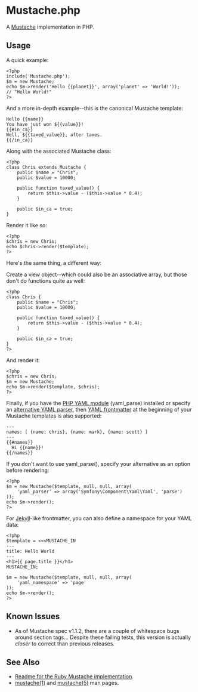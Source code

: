 Mustache.php
============

A [Mustache](http://defunkt.github.com/mustache/) implementation in PHP.


Usage
-----

A quick example:

    <?php
    include('Mustache.php');
    $m = new Mustache;
    echo $m->render('Hello {{planet}}', array('planet' => 'World!'));
    // "Hello World!"
    ?>


And a more in-depth example--this is the canonical Mustache template:

    Hello {{name}}
    You have just won ${{value}}!
    {{#in_ca}}
    Well, ${{taxed_value}}, after taxes.
    {{/in_ca}}


Along with the associated Mustache class:

    <?php
    class Chris extends Mustache {
        public $name = "Chris";
        public $value = 10000;
    
        public function taxed_value() {
            return $this->value - ($this->value * 0.4);
        }
    
        public $in_ca = true;
    }


Render it like so:

    <?php
    $chris = new Chris;
    echo $chris->render($template);
    ?>


Here's the same thing, a different way:

Create a view object--which could also be an associative array, but those don't do functions quite as well:

    <?php
    class Chris {
        public $name = "Chris";
        public $value = 10000;
    
        public function taxed_value() {
            return $this->value - ($this->value * 0.4);
        }
    
        public $in_ca = true;
    }
    ?>


And render it:

    <?php
    $chris = new Chris;
    $m = new Mustache;
    echo $m->render($template, $chris);
    ?>

Finally, if you have the [PHP YAML module](http://php.net/YAML) (yaml_parse) installed or specify an [alternative YAML parser](http://symfony.com/doc/2.0/reference/YAML.html), then [YAML frontmatter](http://mustache.github.com/mustache.1.html) at the beginning of your Mustache templates is also supported:

    ---
    names: [ {name: chris}, {name: mark}, {name: scott} ]
    ---
    {{#names}}
      Hi {{name}}!
    {{/names}}

If you don't want to use yaml_parse(), specify your alternative as an option before rendering:

    <?php
    $m = new Mustache($template, null, null, array(
        'yaml_parser' => array('Symfony\Component\Yaml\Yaml', 'parse')
    ));
    echo $m->render();
    ?>

For [Jekyll](http://github.com/mojombo/jekyll/wiki/YAML-Front-Matter)-like frontmatter, you can also define a namespace for your YAML data:

    <?php
    $template = <<<MUSTACHE_IN
    ---
    title: Hello World
    ---
    <h1>{{ page.title }}</h1>
    MUSTACHE_IN;

    $m = new Mustache($template, null, null, array(
        'yaml_namespace' => 'page'
    ));
    echo $m->render();
    ?>


Known Issues
------------

 * As of Mustache spec v1.1.2, there are a couple of whitespace bugs around section tags... Despite these failing tests, this
   version is actually *closer* to correct than previous releases.


See Also
--------

 * [Readme for the Ruby Mustache implementation](http://github.com/defunkt/mustache/blob/master/README.md).
 * [mustache(1)](http://mustache.github.com/mustache.1.html) and [mustache(5)](http://mustache.github.com/mustache.5.html) man pages.
